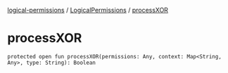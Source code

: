 [logical-permissions](../index.md) / [LogicalPermissions](index.md) / [processXOR](.)

# processXOR

`protected open fun processXOR(permissions: Any, context: Map<String, Any>, type: String): Boolean`